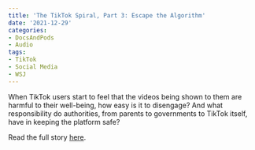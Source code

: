 ```yaml
---
title: 'The TikTok Spiral, Part 3: Escape the Algorithm'
date: '2021-12-29'
categories:
- DocsAndPods
- Audio
tags:
- TikTok
- Social Media
- WSJ
---
```


When TikTok users start to feel that the videos being shown to them are harmful
to their well-being, how easy is it to disengage? And what responsibility do
authorities, from parents to governments to TikTok itself, have in keeping the
platform safe?

Read the full story
[here](https://www.wsj.com/podcasts/tech-news-briefing/the-tiktok-spiral-part-3-escape-the-algorithm/661dc0b5-67c5-4c3d-8ecf-33a3fd9183a6).
